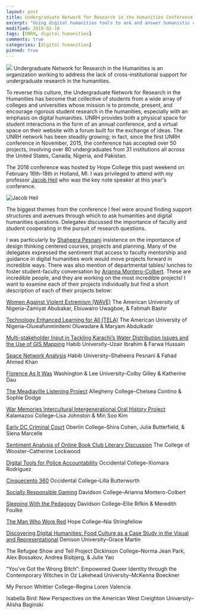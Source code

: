 ```yaml
---
layout: post
title: Undergraduate Network for Research in the Humanities Conference at Hope College 2018
excerpt: "Using digital humanities tools to ask and answer humanistic questions."
modified: 2018-02-18
tags: [UNRH, digital humanities]
comments: true
categories: [digital humanities]
pinned: true
---
```


![](http://tanaka.co.zw/assets/images/posts/immersionemail.png)
Undergraduate Network for Research in the Humanities is an organization working to address the lack of cross-institutional support for undergraduate research in the humanities.

To reverse this culture, the Undergraduate Network for Research in the Humanities has become that collective of students from a wide array of colleges and universities whose mission is to promote, present, and encourage rigorous student research in the humanities, especially with an emphasis on digital humanities. UNRH provides both a physical space for student interactions in the form of an annual conference, and a virtual space on their website with a forum built for the exchange of ideas. The UNRH network has been steadily growing; in fact, since the first UNRH conference in November, 2015, the conference has accepted over 50 projects, involving over 80 undergraduates from 31 institutions all across the United States, Canada, Nigeria, and Pakistan.

The 2018 conference was hosted by Hope College this past weekend on February 16th-18th in Holland, MI. I was privileged to attend with my professor [Jacob Heil](http://jacobheil.github.io/) who was the key note speaker at this year's conference.

![Jacob Heil](https://pbs.twimg.com/media/DWQc3pUWsAEQvK7.jpg)

The biggest themes from the conference I feel were around finding support structures and avenues through which to ask humanities and digital humanities questions. Delegates discussed the importance of faculty and student cooperating in the pursuit of research questions.

I was particularly by [Shaheera Pesnani](https://twitter.com/ShaheeraPesnani) insistence on the importance of design thinking centered courses, projects and planning. Many of the delegates expressed the sentiment that access to faculty mentorship and guidance in digital humanities work would move projects forward in incredible ways. There was also mention of departmental tables/ lunches to foster student-faculty conversation by [Arianna Montero-Colbert](https://twitter.com/ariannamc18). These are incredible people, and they are working on the most incredible projects! I want to examine each of their projects individually but find a short description of each of their projects below:

[Women Against Violent Extremism (WAVE)](http://unrh.org/wave/)
The American University of Nigeria–Zamiyat Abubakar, Ebiuwairo Uwagboe, & Fatimah Bashir

[Technology Enhanced Learning for All (TELA)](http://unrh.org/tela/)
The American University of Nigeria–Oluwafunminitemi Oluwadare & Maryam Abdulkadir

[Multi-stakeholder Input in Tackling Karachi’s Water Distribution Issues and the Use of GIS Mapping](http://unrh.org/karachi-water-system/)
Habib University–Uzair Ibrahim & Farwa Hussain

[Space Network Analysis](http://unrh.org/space-network-analysis/)
Habib University–Shaheera Pesnani & Fahad Ahmed Khan

[Florence As It Was](http://unrh.org/florence-as-it-was/)
Washington & Lee University–Colby Gilley & Katherine Dau

[The Meadiaville Listening Project](http://unrh.org/meadiaville-listening-project/)
Allegheny College–Chelsea Contino & Sophie Dodge

[War Memories Intercultural Intergenerational Oral History Project](http://unrh.org/war-memories/)
Kalamazoo College–Lisa Johnston & Min Soo Kim

[Early DC Criminal Court](http://unrh.org/early-dc-criminal-court/)
Oberlin College–Shira Cohen, Julia Butterfield, & Siena Marcelle

[Sentiment Analysis of Online Book Club Literary Discussion](http://unrh.org/sentiment-analysis-online-bookclub/)
The College of Wooster–Catherine Lockwood

[Digital Tools for Police Accountability](http://unrh.org/digital-tools-police-accountability/)
Occidental College–Xiomara Rodriguez

[Cinquecento 360](http://unrh.org/cinquecento-360/)
Occidental College–Lilla Butterworth

[Socially Responsible Gaming](http://unrh.org/socially-responsible-gaming/)
Davidson College–Arianna Montero-Colbert

[Sleeping With the Pedagogy](http://unrh.org/sleeping-with-the-pedagogy/)
Davidson College–Ellie Rifkin & Meredith Foulke

[The Man Who Wore Red](http://unrh.org/man-who-wore-red/)
Hope College–Nia Stringfellow

[Discovering Digital Humanities: Food Culture as a Case Study in the Visual and Representational](http://unrh.org/discovering-digital-humanities/)
Denison University–Grace Martin

The Refugee Show and Tell Project
Dickinson College–Norma Jean Park, Alex Bossakov, Andrea Bisbjerg, & Julie Yao

“You’ve Got the Wrong Bitch”: Empowered Queer Identity through the Contemporary Witches in Oz
Lakehead University–McKenna Boeckner

My Person
Whittier College–Regina Loren Valencia

Isabella Bird: New Perspectives on the American West
Creighton University–Alisha Baginski
